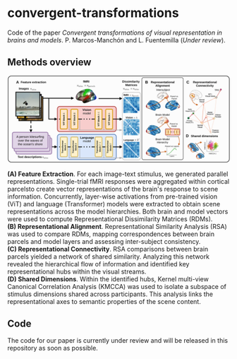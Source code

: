 # convergent-transformations

Code of the paper *Convergent transformations of visual representation in brains and models*. P. Marcos-Manchón and L. Fuentemilla (*Under review*).


Methods overview
----------------

![Overview of the methodology](figures/1-pipeline.svg)

**(A) Feature Extraction**. For each image-text stimulus, we generated parallel representations. Single-trial fMRI responses were aggregated within cortical parcelsto create vector representations of the brain's response to scene information. Concurrently, layer-wise activations from pre-trained vision (ViT) and language (Transformer) models were extracted to obtain scene representations across the model hierarchies. Both brain and model vectors were used to compute Representational Dissimilarity Matrices (RDMs). \
**(B) Representational Alignment**. Representational Similarity Analysis (RSA) was used to compare RDMs, mapping correspondences between brain parcels and model layers and assessing inter-subject consistency. \
**(C) Representational Connectivity**. RSA comparisons between brain parcels yielded a network of shared similarity. Analyzing this network revealed the hierarchical flow of information and identified key representational hubs within the visual streams. \
**(D) Shared Dimensions**. Within the identified hubs, Kernel multi-view Canonical Correlation Analysis (KMCCA) was used to isolate a subspace of stimulus dimensions shared across participants. This analysis links the representational axes to semantic properties of the scene content.

Code
---
The code for our paper is currently under review and will be released in this repository as soon as possible.
